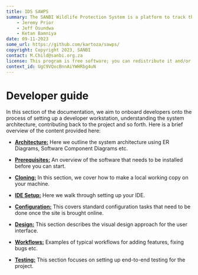 ```yaml
---
title: IDS SAWPS
summary: The SANBI Wildlife Protection System is a platform to track the population levels of endangered wildlife.
    - Jeremy Prior
    - Jeff Osundwa
    - Ketan Bamniya
date: 09-11-2023
some_url: https://github.com/kartoza/sawps/
copyright: Copyright 2023, SANBI
contact: M.Child@sanbi.org.za
license: This program is free software; you can redistribute it and/or modify it under the terms of the GNU Affero General Public License as published by the Free Software Foundation; either version 3 of the License, or (at your option) any later version.
context_id: UgC9VQxcBnnAiYWHRbg4uN
---
```


# Developer guide

In this section of the documentation, we aim to onboard developers onto the process of setting up a developer workstation, understanding the system architecture, contributing back to the project and so forth. Here is a brief overview of the content provided here:

* **[Architecture:](./architecture.md)** Here we outline the system architecture using ER Diagrams, Software Component Diagrams etc.

* **[Prerequisites:](./prerequisites.md)**  An overview of the software that needs to be installed before you can start.

* **[Cloning:](./cloning.md)** In this section, we cover how to make a local working copy on your machine.

* **[IDE Setup:](./ide-setup.md)** Here we walk through setting up your IDE.

* **[Configuration:](./configuration.md)** This covers standard configuration tasks that need to be done once the site is brought online.

* **[Design:](./design.md)** This section describes the visual design approach for the user interface.

* **[Workflows:](./workflows.md)** Examples of typical workflows for adding features, fixing bugs etc.

* **[Testing:](./testing.md)** This section focuses on setting up end-to-end testing for the project.
